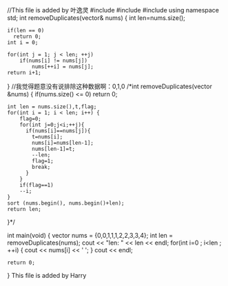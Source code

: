 //This file is added by 叶逸灵
#include <iostream>
#include <vector>
#include <algorithm>
using namespace std;
int removeDuplicates(vector<int>& nums) {
    int len=nums.size();

    if(len == 0)
      return 0;
    int i = 0;

    for(int j = 1; j < len; ++j)
        if(nums[i] != nums[j])
            nums[++i] = nums[j];
    return i+1;
}
//我觉得题意没有说排除这种数据啊：0,1,0
/*int removeDuplicates(vector<int> &nums) {
    if(nums.size() <= 0)
        return 0;
        
    int len = nums.size(),t,flag;
    for(int i = 1; i < len; i++) {
        flag=0;
        for(int j=0;j<i;++j){
          if(nums[i]==nums[j]){
            t=nums[i];
            nums[i]=nums[len-1];
            nums[len-1]=t;
            --len;
            flag=1;
            break;
          }
        }
        if(flag==1)
        --i;
    }
    sort (nums.begin(), nums.begin()+len);
    return len;
}*/

int main(void) {
    vector<int> nums = {0,0,1,1,1,2,2,3,3,4};
    int len = removeDuplicates(nums);
    cout << "len: " << len << endl;
    for(int i=0 ; i<len ; ++i) {
        cout << nums[i] << ' ';
    }
    cout << endl;

    return 0;
}
This file is added by Harry

